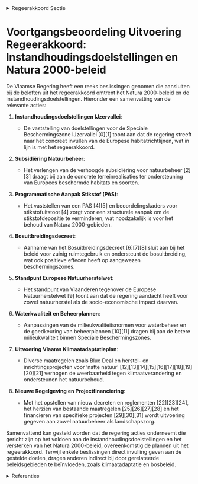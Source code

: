 

<details>
        <summary>Regeerakkoord Sectie </summary>
        <p>2.3.1 Instandhoudingsdoelstellingen en Natura 2000-beleid We zetten de versnelling van instandhoudingsbe-leid verder, waarbij binnen Speciale Beschermingszones natuur alle kansen krijgt. Hierbij blijven we rekening houden met het principe ‘sterkste schouders, zwaarste lasten’, socio-economische impact, zuinig ruimtegebruik en flankerend beleid. We zetten volop in op concrete terreinrealisaties om de Europees beschermde habitats en soorten in een gunstige staat van instandhouding te brengen. Het Vlaams Natura 2000-programma (2021-2026) zal hiertoe, in uitvoering van de Europese verplichtingen, een gedetailleerde uitvoeringsa-genda bevatten. In 2019 zetten we een gronden-bank in voor de realisatie van natuurdoelen, met prioriteit voor de Europese IHD-doelstellingen. Via het water-, lucht- en vergunningenbeleid verbeteren we gericht de milieukwaliteit en verminderen we de milieudruk in Speciale Beschermingszones. We monitoren de gevolgen van het significantiekader en het flankerend beleid op de stikstofdepositie in Speciale Beschermings-zones. Waar nodig, bakenen we actiegebieden af en sturen we eventueel bij, rekening houdend met o.a. de socio-economische impact. </p>
        </details> 

# Voortgangsbeoordeling Uitvoering Regeerakkoord: Instandhoudingsdoelstellingen en Natura 2000-beleid

De Vlaamse Regering heeft een reeks beslissingen genomen die aansluiten bij de beloften uit het regeerakkoord omtrent het Natura 2000-beleid en de instandhoudingsdoelstellingen. Hieronder een samenvatting van de relevante acties:

1. **Instandhoudingsdoelstellingen IJzervallei**:
   - De vaststelling van doelstellingen voor de Speciale Beschermingszone IJzervallei \[0\]\[1\] toont aan dat de regering streeft naar het concreet invullen van de Europese habitatrichtlijnen, wat in lijn is met het regeerakkoord.
   
2. **Subsidiëring Natuurbeheer**:
   - Het verlengen van de verhoogde subsidiëring voor natuurbeheer \[2\]\[3\] draagt bij aan de concrete terreinrealisaties ter ondersteuning van Europees beschermde habitats en soorten.
   
3. **Programmatische Aanpak Stikstof (PAS)**:
   - Het vaststellen van een PAS \[4\]\[5\] en beoordelingskaders voor stikstofuitstoot \[4\] zorgt voor een structurele aanpak om de stikstofdepositie te verminderen, wat noodzakelijk is voor het behoud van Natura 2000-gebieden.
   
4. **Bosuitbreidingsdecreet**:
   - Aanname van het Bosuitbreidingsdecreet \[6\]\[7\]\[8\] sluit aan bij het beleid voor zuinig ruimtegebruik en ondersteunt de bosuitbreiding, wat ook positieve effecen heeft op aangewezen beschermingszones.
   
5. **Standpunt Europese Natuurherstelwet**:
   - Het standpunt van Vlaanderen tegenover de Europese Natuurherstelwet \[9\] toont aan dat de regering aandacht heeft voor zowel natuurherstel als de socio-economische impact daarvan.
   
6. **Waterkwaliteit en Beheerplannen**:
   - Aanpassingen van de milieukwaliteitsnormen voor waterbeheer en de goedkeuring van beheerplannen \[10\]\[11\] dragen bij aan de betere milieukwaliteit binnen Speciale Beschermingszones.
   
7. **Uitvoering Vlaams Klimaatadaptatieplan**:
   - Diverse maatregelen zoals Blue Deal en herstel- en inrichtingsprojecten voor ‘natte natuur’ \[12\]\[13\]\[14\]\[15\]\[16\]\[17\]\[18\]\[19\]\[20\]\[21\] verhogen de weerbaarheid tegen klimaatverandering en ondersteunen het natuurbehoud. 

8. **Nieuwe Regelgeving en Projectfinanciering**:
   - Met het opstellen van nieuw decreten en reglementen \[22\]\[23\]\[24\], het herzien van bestaande maatregelen \[25\]\[26\]\[27\]\[28\] en het financieren van specifieke projecten \[29\]\[30\]\[31\] wordt uitvoering gegeven aan zowel natuurbeheer als landschapszorg.

Samenvattend kan gesteld worden dat de regering acties onderneemt die gericht zijn op het voldoen aan de instandhoudingsdoelstellingen en het versterken van het Natura 2000-beleid, overeenkomstig de plannen uit het regeerakkoord. Terwijl enkele beslissingen direct invulling geven aan de gestelde doelen, dragen anderen indirect bij door gerelateerde beleidsgebieden te beïnvloeden, zoals klimaatadaptatie en bosbeleid.

<details>
        <summary> Referenties</summary>
        **[\[0\]](http://themis.vlaanderen.be/id/nieuwsbrief-info/60ED3F00364ED9000800134D)** : **(2021-07-16)** Instandhoudingsdoelstellingen IJzervallei Voorontwerp van besluit van de Vlaamse Regering houdende vaststelling van de instandhoudingsdoelstellingen en prioriteiten voor de met toepassing van de Vogel... 

**[\[1\]](http://themis.vlaanderen.be/id/nieuwsbrief-info/6231BAD46BB7B593CFC189DF)** : **(2022-03-18)** Instandhoudingsdoelstellingen en prioriteiten speciale beschermingszone IJzervallei Ontwerpbesluit van de Vlaamse Regering houdende vaststelling van de instandhoudingsdoelstellingen en prioriteiten vo... 

**[\[2\]](http://themis.vlaanderen.be/id/nieuwsbericht/641189663335D329E25ECD67)** : **(2023-03-17)** Verlenging verhoogde subsidiëring van planning, ontwikkeling en uitvoering van geïntegreerd natuurbeheer Voorontwerp van besluit van de Vlaamse Regering tot wijziging van het besluit van de Vlaamse Re... 

**[\[3\]](http://themis.vlaanderen.be/id/nieuwsbericht/649AA07E2D77B42474D4E7D9)** : **(2023-06-30)** Verlenging verhoogde subsidiëring van planning, ontwikkeling en uitvoering van geïntegreerd natuurbeheer Ontwerpbesluit van de Vlaamse Regering tot wijziging van het besluit van de Vlaamse Regering va... 

**[\[4\]](http://themis.vlaanderen.be/id/nieuwsbericht/648C01192D77B42474D4D1F2)** : **(2023-06-16)** Tijdelijke beoordelingskaders stikstofuitstoot vergunningsaanvragen projecten of activiteiten met mogelijke effecten op habitatrichtlijngebieden Voorontwerp van besluit van de Vlaamse Regering over de... 

**[\[5\]](http://themis.vlaanderen.be/id/nieuwsbericht/640ADF9293165640DEAF5DAD)** : **(2023-03-10)** Programmatische aanpak stikstof (PAS) Ontwerpbesluit van de Vlaamse Regering tot vaststelling van een programmatische aanpak stikstof  De Vlaamse Regering keurt het besluit goed dat de programmatische... 

**[\[6\]](http://themis.vlaanderen.be/id/nieuwsbrief-info/60F5CEC6364ED9000800001E)** : **(2021-07-19)** Bosuitbreidingsdecreet Voorontwerp van decreet tot wijziging van het Wetboek van Strafvordering, het Veldwetboek van 7 oktober 1886, het Bosdecreet van 13 juni 1990, het decreet van 21 oktober 1997 be... 

**[\[7\]](http://themis.vlaanderen.be/id/nieuwsbrief-info/627B64971C4A193816C3100B)** : **(2022-05-13)** Bosuitbreidingsdecreet Ontwerpdecreet tot wijziging van het Wetboek van Strafvordering, het Veldwetboek van 7 oktober 1886, het Bosdecreet van 13 juni 1990, het decreet van 21 oktober 1997 betreffende... 

**[\[8\]](http://themis.vlaanderen.be/id/nieuwsbrief-info/620CCC2AD5F0FAFA87AFB007)** : **(2022-02-18)** Bosuitbreidingsdecreet Voorontwerp van decreet tot wijziging van het Wetboek van Strafvordering, het Veldwetboek van 7 oktober 1886, het Bosdecreet van 13 juni 1990, het decreet van 21 oktober 1997 be... 

**[\[9\]](http://themis.vlaanderen.be/id/nieuwsbericht/645A553C8E8235823F6B7469)** : **(2023-05-12)** 'Standpuntbepaling Europese Natuurherstelwet': nota aan het Overlegcomité   De Vlaamse Regering keurt de nota aan het Overlegcomité goed om tot een Belgisch standpunt te komen over de Europese Natuuur... 

**[\[10\]](http://themis.vlaanderen.be/id/nieuwsbrief-info/632191AD5CD4B179BD870A72)** : **(2022-09-16)** Aanpassing milieukwaliteitsnormen oppervlaktewater, waterbodems en stofneerslag Voorontwerp van besluit van de Vlaamse Regering tot wijziging van diverse bijlagen bij het besluit van de Vlaamse regeri... 

**[\[11\]](http://themis.vlaanderen.be/id/nieuwsbericht/6448DFF9CA1CB15B58CF51BF)** : **(2023-04-28)** Aanpassing milieukwaliteitsnormen oppervlaktewater, waterbodems en stofneerslag Ontwerpbesluit van de Vlaamse Regering tot wijziging van diverse bijlagen bij het besluit van de Vlaamse regering van 1 ... 

**[\[12\]](http://themis.vlaanderen.be/id/nieuwsbrief-info/60894D96364ED90008000A10)** : **(2021-04-30)** Plan Vlaamse Veerkracht: wijziging subsidiebesluit inrichtingen en aankopen in het kader van natte natuur (Blue deal) Geïntegreerd natuurbeheer: natte natuur Voorontwerp van besluit van de Vlaamse Reg... 

**[\[13\]](http://themis.vlaanderen.be/id/nieuwsbrief-info/60EE9078364ED900080014D4)** : **(2021-07-16)** Plan Vlaamse Veerkracht: subsidieregels voor de uitvoering van maatregelen met een gunstig effect op milieu, klimaat of biodiversiteit Pre-ecoregelingen Voorontwerp van besluit van de Vlaamse Regering... 

**[\[14\]](http://themis.vlaanderen.be/id/nieuwsbrief-info/613A123B364ED9000800024C)** : **(2021-09-10)** Plan Vlaamse Veerkracht: subsidieregels voor de uitvoering van maatregelen met een gunstig effect op milieu, klimaat of biodiversiteit Pre-ecoregelingen Ontwerpbesluit van de Vlaamse Regering tot bepa... 

**[\[15\]](http://themis.vlaanderen.be/id/nieuwsbrief-info/60EE9899364ED900080014DC)** : **(2021-07-16)** Plan Vlaamse Veerkracht: wijziging subsidiebesluit inrichtingen en aankopen in het kader van natte natuur (Blue deal) Geïntegreerd natuurbeheer: natte natuur Ontwerpbesluit van de Vlaamse Regering tot... 

**[\[16\]](http://themis.vlaanderen.be/id/nieuwsbrief-info/638F1077C2B90D4571CF7552)** : **(2022-12-09)** Plan Vlaamse Veerkracht: subsidies voor uitvoering Water-Land-Schap 2.0 Vijfendertig ontwerpbesluiten van de Vlaamse Regering tot toekenning van subsidies voor uitvoering van Water-Land-Schap 2.0 binn... 

**[\[17\]](http://themis.vlaanderen.be/id/nieuwsbrief-info/638EFA61C2B90D4571CF73A5)** : **(2022-12-09)** Plan Vlaamse Veerkracht: subsidie Limburgs Landschap vzw voor duurzame ontwikkeling beekvalleien en vijvergebieden van Caetsweyers in de Wijers in Diepenbeek Subsidie Limburgs Landschap vzw Ontwerpbes... 

**[\[18\]](http://themis.vlaanderen.be/id/resource/d68455d0-4924-11ec-94bb-99a9d1e168fe)** : **(2021-02-26)** Aanpassing steunreglementering VLAIO Ontwerpbesluit van de Vlaamse Regering tot wijziging van besluiten over de ecologiepremie, de strategische ecologie-investeringen, de strategische transformatieste... 

**[\[19\]](http://themis.vlaanderen.be/id/nieuwsbrief-info/63A176B8DBF1CAE8110220C3)** : **(2022-12-23)** Tijdelijke versterking personeel Departement Landbouw en Visserij in de periode 2022-2024 in kader flankerend beleid stikstofproblematiek en conceptnota PAS Ontwerpbesluit van de Vlaamse Regering tot ... 

**[\[20\]](http://themis.vlaanderen.be/id/nieuwsbericht/659EC1D2BF5DDCF96EDA8E96)** : **(2024-01-10)** Beoordeling schade aan de natuur in Vlaams Ecologisch Netwerk (VEN) Ontwerpbesluit van de Vlaamse Regering over de beoordeling van schade aan de natuur in het Vlaams Ecologisch Netwerk  Het Natuurdecr... 

**[\[21\]](http://themis.vlaanderen.be/id/nieuwsbericht/64A3EA3C2D77B42474D4F7E0)** : **(2023-07-07)** Beoordeling schade aan de natuur in Vlaams Ecologisch Netwerk (VEN) Voorontwerp van besluit van de Vlaamse Regering over de beoordeling van schade aan de natuur in het Vlaams Ecologisch Netwerk  Het N... 

**[\[22\]](http://themis.vlaanderen.be/id/nieuwsbericht/6481B8322D77B42474D4C98A)** : **(2023-06-09)** Decreet Vlaamse Parken en algemene landschapszorg Bekrachtiging en afkondiging van het decreet houdende de Vlaamse Parken en algemene landschapszorg, aangenomen door het Vlaams Parlement op 7 juni 202... 

**[\[23\]](http://themis.vlaanderen.be/id/nieuwsbrief-info/6374B79634B8770AF8FDE925)** : **(2022-11-18)** Verzameldecreet omgeving, leefmilieu en natuur en ruimtelijke ordening Voorontwerp van decreet houdende diverse bepalingen inzake omgeving, leefmilieu en natuur en ruimtelijke ordening  De Vlaamse Reg... 

**[\[24\]](http://themis.vlaanderen.be/id/resource/41b62440-492b-11ec-94bb-99a9d1e168fe)** : **(2019-12-20)** Projectfinanciering Bosgroepen en Regionale Landschappen Ontwerp van samenwerkingsovereenkomst tussen het Agentschap voor Natuur en Bos en de provincies over de projectfinanciering van de Bosgroepen e... 

**[\[25\]](http://themis.vlaanderen.be/id/nieuwsbrief-info/62D009038E6C4430A8898B51)** : **(2022-07-15)** Werken in het kader van natuurbeheerplannen   Resolutie over de educatieve en informatieve communicatie naar omwonenden en lokale besturen van werken in het kader van natuurbeheerplannen, aangenomen d... 

**[\[26\]](http://themis.vlaanderen.be/id/resource/aa2f7fe0-4925-11ec-94bb-99a9d1e168fe)** : **(2020-12-18)** Regionaal landschap Kempen en Maasland: werkingssubsidie vernieuwd Nationaal Park Bureau Hoge Kempen Ontwerpbesluit van de Vlaamse Regering tot toekenning van een werkingssubsidie aan het Regionaal la... 

**[\[27\]](http://themis.vlaanderen.be/id/nieuwsbrief-info/60DC2EED364ED90008000378)** : **(2021-07-02)** Besteding middelen Vlaams Klimaatfonds (VKF) voor verderzetting onderbouwde aanpak energiebesparing gebouwenpark in de sector Welzijn, Volksgezondheid en Gezin   De Vlaamse Regering neemt kennis van d... 

**[\[28\]](http://themis.vlaanderen.be/id/nieuwsbericht/65263E5C7FDB1A5D0782869A)** : **(2023-10-13)** Uitvoering programmatische aanpak stikstof (PAS): flankerend beleid Voorontwerp van besluit van de Vlaamse Regering over het flankerend beleid ter uitvoering van de programmatische aanpak stikstof  De... 

**[\[29\]](http://themis.vlaanderen.be/id/resource/d61b33c0-4924-11ec-94bb-99a9d1e168fe)** : **(2021-02-26)** Natuurpunt Beheer vzw: subsidie herstelmaatregelen De Liereman Ontwerpbesluit van de Vlaamse Regering tot toekenning van een projectsubsidie aan Natuurpunt Beheer vzw voor het uitvoeren van herstelmaa... 

**[\[30\]](http://themis.vlaanderen.be/id/nieuwsbericht/64A2F8752D77B42474D4F236)** : **(2023-07-07)** Plan Vlaamse Veerkracht: Wijziging subsidiebesluit vzw Natuurpunt Beheer voor tijdelijk bijkomend omkaderingsaanbod aan tewerkstellingsplaatsen voor werkgestraften en begeleiding op de werkvloer Natuu... 

**[\[31\]](http://themis.vlaanderen.be/id/nieuwsbericht/651D31737FDB1A5D07827ABC)** : **(2023-10-06)** Vaststellen takenpakket technisch beheer openbare bossen en terreinen Voorontwerp van besluit van de Vlaamse Regering tot vaststelling van het takenpakket voor het technische beheer van openbare bosse... 
        </details> 

